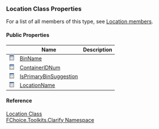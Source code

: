 ﻿### Location Class Properties

For a list of all members of this type, see [Location members](FChoice.Toolkits.Clarify~FChoice.Toolkits.Clarify.Location_members.md).

#### Public Properties

|   | Name | Description |
| --- | --- | --- |
| ![Public Property](dotnetimages/publicProperty.png) | [BinName](FChoice.Toolkits.Clarify~FChoice.Toolkits.Clarify.Location~BinName.md) |   |
| ![Public Property](dotnetimages/publicProperty.png) | [ContainerIDNum](FChoice.Toolkits.Clarify~FChoice.Toolkits.Clarify.Location~ContainerIDNum.md) |   |
| ![Public Property](dotnetimages/publicProperty.png) | [IsPrimaryBinSuggestion](FChoice.Toolkits.Clarify~FChoice.Toolkits.Clarify.Location~IsPrimaryBinSuggestion.md) |   |
| ![Public Property](dotnetimages/publicProperty.png) | [LocationName](FChoice.Toolkits.Clarify~FChoice.Toolkits.Clarify.Location~LocationName.md) |   |





#### Reference

[Location Class](FChoice.Toolkits.Clarify~FChoice.Toolkits.Clarify.Location.md)  
[FChoice.Toolkits.Clarify Namespace](FChoice.Toolkits.Clarify~FChoice.Toolkits.Clarify_namespace.md)